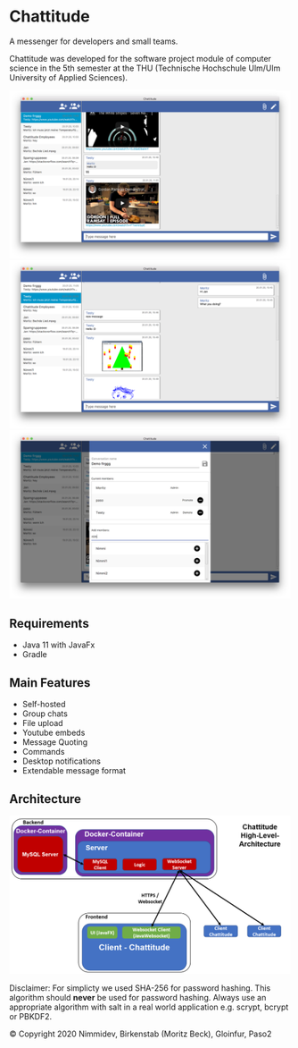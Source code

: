 # Chattitude
A messenger for developers and small teams.

Chattitude was developed for the software project module of computer science in the 5th semester at the THU (Technische Hochschule Ulm/Ulm University of Applied Sciences).

![Chattitude screenshot with YouTube embeds](_readme_images/screenshot1.png)
![Chattitude screenshot with images](_readme_images/screenshot2.png)
![Chattitude screenshot edit group](_readme_images/screenshot3.png)

## Requirements
- Java 11 with JavaFx
- Gradle

## Main Features
* Self-hosted
* Group chats
* File upload
* Youtube embeds
* Message Quoting
* Commands
* Desktop notifications
* Extendable message format

## Architecture
![Architecture image](_readme_images/architecture.png)

Disclaimer: For simplicty we used SHA-256 for password hashing. This algorithm should **never** be used for password hashing. Always use an appropriate algorithm with salt in a real world application e.g. scrypt, bcrypt or PBKDF2.

© Copyright 2020 Nimmidev, Birkenstab (Moritz Beck), Gloinfur, Paso2
